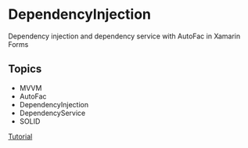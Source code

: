 # DependencyInjection
Dependency injection and dependency service with AutoFac in Xamarin Forms

## Topics

* MVVM
* AutoFac
* DependencyInjection
* DependencyService
* SOLID

[Tutorial](https://alansolisflores.blogspot.com/2019/09/inyeccion-de-dependencias-en-xamarin.html)

